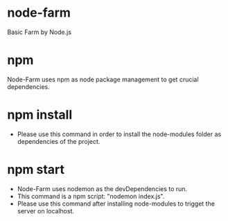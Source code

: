 # node-farm
Basic Farm by Node.js

# npm
Node-Farm uses npm as node package management to get crucial dependencies.

# npm install
- Please use this command in order to install the node-modules folder as dependencies of the project.

# npm start
- Node-Farm uses nodemon as the devDependencies to run.
- This command is a npm script: "nodemon index.js". 
- Please use this command after installing node-modules to trigget the server on localhost.
